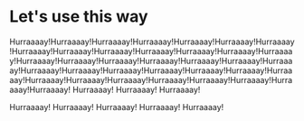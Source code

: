 # Let's use this way

Hurraaaay!Hurraaaay!Hurraaaay!Hurraaaay!Hurraaaay!Hurraaaay!Hurraaaay!Hurraaaay!Hurraaaay!Hurraaaay!Hurraaaay!Hurraaaay!Hurraaaay!Hurraaaay!Hurraaaay!Hurraaaay!Hurraaaay!Hurraaaay!Hurraaaay!Hurraaaay!Hurraaaay!Hurraaaay!Hurraaaay!Hurraaaay!Hurraaaay!Hurraaaay!Hurraaaay!Hurraaaay!Hurraaaay!Hurraaaay!Hurraaaay!Hurraaaay!Hurraaaay!Hurraaaay!Hurraaaay!Hurraaaay!
Hurraaaay!
Hurraaaay!
Hurraaaay!

Hurraaaay!
Hurraaaay!
Hurraaaay!
Hurraaaay!
Hurraaaay!
